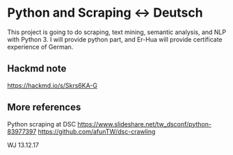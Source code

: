 # Python and Scraping <-> Deutsch

This project is going to do scraping, text mining, semantic analysis, and NLP with Python 3.
I will provide python part, and Er-Hua will provide certificate experience of German.

## Hackmd note
https://hackmd.io/s/Skrs6KA-G

## More references
Python scraping at DSC
https://www.slideshare.net/tw_dsconf/python-83977397
https://github.com/afunTW/dsc-crawling


WJ 13.12.17
